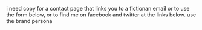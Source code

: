 i need copy for a contact page that links you to a fictionan email or to use the form below, or to find me on facebook and twitter at the links below. use the brand persona
